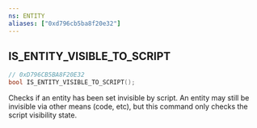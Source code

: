 ```yaml
---
ns: ENTITY
aliases: ["0xd796cb5ba8f20e32"]
---
```

## IS_ENTITY_VISIBLE_TO_SCRIPT

```c
// 0xD796CB5BA8F20E32
bool IS_ENTITY_VISIBLE_TO_SCRIPT();
```

Checks if an entity has been set invisible by script. An entity may still be invisible via other means (code, etc), but this command only checks the script visibility state.

